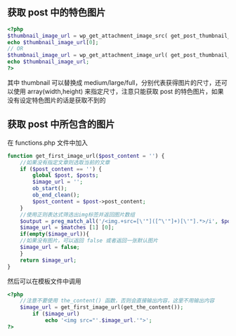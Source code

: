 ## 获取 post 中的特色图片

```php
<?php
$thumbnail_image_url = wp_get_attachment_image_src( get_post_thumbnail_id($post->ID), 'thumbnail');
echo $thumbnail_image_url[0];
// OR
$thumbnail_image_url = wp_get_attachment_image_url( get_post_thumbnail_id($post->ID), 'thumbnail');
echo $thumbnail_image_url;
?>
```

其中 thumbnail 可以替换成 medium/large/full，分别代表获得图片的尺寸，还可以使用 array(width,height) 来指定尺寸，注意只能获取 post 的特色图片，如果没有设定特色图片的话是获取不到的

## 获取 post 中所包含的图片

在 functions.php 文件中加入

```php
function get_first_image_url($post_content = '') {
	//如果没有指定文章则选取当前的文章
	if ($post_content == '') {
		global $post, $posts;
		$image_url = '';
		ob_start();
		ob_end_clean();
		$post_content = $post->post_content;
	}
	//使用正则表达式筛选出img标签并返回图片数组
	$output = preg_match_all('/<img.+src=[\'"]([^\'"]+)[\'"].*>/i', $post_content, $matches);
	$image_url = $matches [1] [0];
	if(empty($image_url)){ 
	//如果没有图片，可以返回 false 或者返回一张默认图片
	$image_url = false;
	}
	return $image_url;
}
```

然后可以在模板文件中调用

```php
<?php
	//注意不要使用 the_content() 函数，否则会直接输出内容，这里不用输出内容
	$image_url = get_first_image_url(get_the_content());
		if ($image_url)
			echo '<img src="'.$image_url.'">';
?>
```
